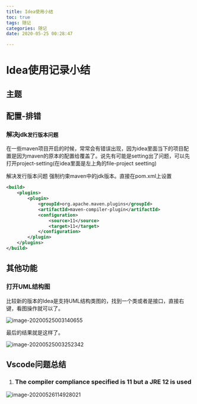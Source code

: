 ```yaml
---
title: Idea使用小结
toc: true
tags: 随记
categories: 随记
date: 2020-05-25 00:28:47

---
```




# Idea使用记录小结

## 主题

## 配置-排错

### 解决jdk`发行版本问题`

在一些maven项目开启的时候，常常会有错误出现，因为idea里面当下的项目配置是因为maven的原本的配置给覆盖了。说先有可能是setting出了问题，可以先打开project-setting(在idea里面是左上角的file-project seetting)

解决发行版本问题 强制约束maven中的jdk版本。直接在pom.xml上设置

```xml
<build>
    <plugins>
        <plugin>
            <groupId>org.apache.maven.plugins</groupId>
            <artifactId>maven-compiler-plugin</artifactId>
            <configuration>
                <source>11</source>
                <target>11</target>
            </configuration>
        </plugin>
    </plugins>
</build>
```



## 其他功能

### 打开UML结构图

比较新的版本的Idea是支持UML结构类图的，找到一个类或者是接口，直接右键，看图操作就可以了。

![image-20200525003140655](https://gitee.com/yhycoder/photo/raw/master/image-20200525003140655.png)

最后的结果就是这样了。

![image-20200525003252342](https://gitee.com/yhycoder/photo/raw/master/image-20200525003252342.png)

## Vscode问题总结

1. ### The compiler compliance specified is 11 but a JRE 12 is used

![image-20200526114928021](https://gitee.com/yhycoder/photo/raw/master/image-20200526114928021.png)

